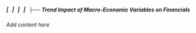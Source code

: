##### |   |   |   |   ├── Trend Impact of Macro-Economic Variables on Financials

*Add content here*